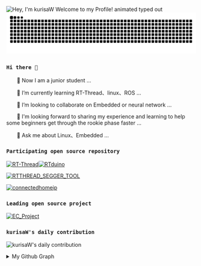 <img src="https://readme-typing-svg.demolab.com?font=Operator+Mono&size=37&duration=2800&pause=2000&color=176EFFE6&center=true&vCenter=true&width=940&height=50&lines=Hey%2C+I'm+kurisaW+Welcome+to+my+Profile!" align="middle" alt="Hey, I'm kurisaW Welcome to my Profile! animated typed out">

  <!-- Snake Code Contribution Map 贪吃蛇代码贡献图 -->
  <img src="https://github.com/kurisaW/KurisaW/blob/main/profile-snake-contrib/github-contribution-grid-snake.svg" />

### `Hi there 👋`

<p>&emsp;&emsp;🔭 Now I am a junior student ...</p>
<p>&emsp;&emsp;🌱 I’m currently learning RT-Thread、linux、ROS ...</p>
<p>&emsp;&emsp;👯 I’m looking to collaborate on Embedded or neural network ...</p>
<p>&emsp;&emsp;🤔 I'm looking forward to sharing my experience and learning to help some beginners get through the rookie phase faster ...</p>
<p>&emsp;&emsp;💬 Ask me about Linux、Embedded ...</p>

### `Participating open source repository`

[![RT-Thread](https://github-readme-stats.vercel.app/api/pin/?username=RT-Thread&repo=rt-thread&theme=algolia&show_owner=true)](https://github.com/RT-Thread/rt-thread)[![RTduino](https://github-readme-stats.vercel.app/api/pin/?username=RTduino&repo=RTduino&theme=algolia&show_owner=true)](https://github.com/RTduino/RTduino)

[![RTTHREAD_SEGGER_TOOL](https://github-readme-stats.vercel.app/api/pin/?username=supperthomas&repo=RTTHREAD_SEGGER_TOOL&theme=algolia&show_owner=true)](https://github.com/supperthomas/RTTHREAD_SEGGER_TOOL)

[![connectedhomeip](https://github-readme-stats.vercel.app/api/pin/?username=project-chip&repo=connectedhomeip&theme=algolia&show_owner=true)](https://github.com/project-chip/connectedhomeip)

### `Leading open source project`

[![EC_Project](https://github-readme-stats.vercel.app/api/pin/?username=KurisaW-Collaborative&repo=EC_Project&theme=algolia&show_owner=true)](https://github.com/KurisaW-Collaborative/EC_Project)

### `kurisaW's daily contribution`

![kurisaW's daily contribution](https://repobeats.axiom.co/api/embed/eeb01331d4f53bb974e2472cc42eb830dc3e1880.svg "Repobeats analytics image")

<details>
  <summary>My Github Graph</summary>

### `contributions in the last year`  

![](https://github-profile-summary-cards.vercel.app/api/cards/profile-details?username=kurisaW&theme=algolia)
  
### `KurisaW's GitHub stats`

![kurisaW's GitHub stats](https://github-readme-stats.vercel.app/api?username=kurisaW&theme=algolia&show_icons=true)

### `Top Langs`

[![kurisaW's GitHub stats](https://github-readme-stats.vercel.app/api/top-langs?username=kurisaW&hide=html,scss,stylus,blade,jupyter%20notebook,python,css,shell,batchfile,dockerfile,typescript&theme=algolia&show_icons=true)](https://github.com/saifurrahman1193)

### `Streaks graph`

<img src="https://streak-stats.demolab.com?    user=kurisaW&theme=highcontrast&hide_border=true&border_radius=0&ring=2100FA&background=000000&fire=0079FA&currStreakNum=0079FA&dates=0079FA&sideNums=0079FA&currStreakLabel=0079FA&stroke=0079FA&sideLabels=0079FA" height="200" alt="streaks graph"  />

### `My Blog` [tick here](https://blog.csdn.net/qq_56914146?spm=1000.2115.3001.5343)

![CSDN 数据](https://stats.justsong.cn/api/csdn?id=qq_56914146&theme=dark)

### `GitHub Activity Graph`

[![kurisaW's github activity graph](https://github-readme-activity-graph.vercel.app/graph?username=kurisaW&bg_color=000000&color=0079fa&line=2100fa&point=0079fa&area=true&hide_border=true)](https://github.com/ashutosh00710/github-readme-activity-graph)

<img alt="GitHub followers" src="https://img.shields.io/github/followers/kurisaW?style=social" />![](https://komarev.com/ghpvc/?username=kurisaW&color=lightgrey)
